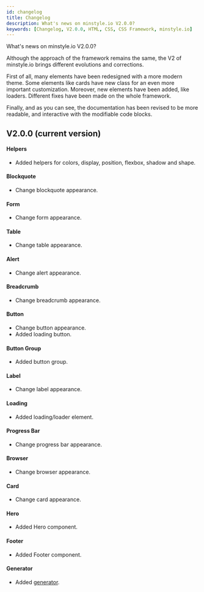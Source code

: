 ```yaml
---
id: changelog
title: Changelog
description: What's news on minstyle.io V2.0.0?
keywords: [Changelog, V2.0.0, HTML, CSS, CSS Framework, minstyle.io]
---
```


What's news on minstyle.io V2.0.0?

Although the approach of the framework remains the same, the V2 of minstyle.io brings different evolutions and corrections. 

First of all, many elements have been redesigned with a more modern theme. Some elements like cards have new class for an even more important customization. Moreover, new elements have been added, like loaders. Different fixes have been made on the whole framework.

Finally, and as you can see, the documentation has been revised to be more readable, and interactive with the modifiable code blocks.

## V2.0.0 (current version)

#### Helpers

* Added helpers for colors, display, position, flexbox, shadow and shape.

#### Blockquote

* Change blockquote appearance.

#### Form

* Change form appearance.

#### Table 

* Change table appearance.

#### Alert

* Change alert appearance.

#### Breadcrumb

* Change breadcrumb appearance.

#### Button

* Change button appearance.
* Added loading button.

#### Button Group

* Added button group.

#### Label

* Change label appearance.

#### Loading

* Added loading/loader element.

#### Progress Bar

* Change progress bar appearance.

#### Browser

* Change browser appearance.

#### Card

* Change card appearance.

#### Hero

* Added Hero component.

#### Footer

* Added Footer component.

#### Generator

* Added [generator](../Layout/generator).

